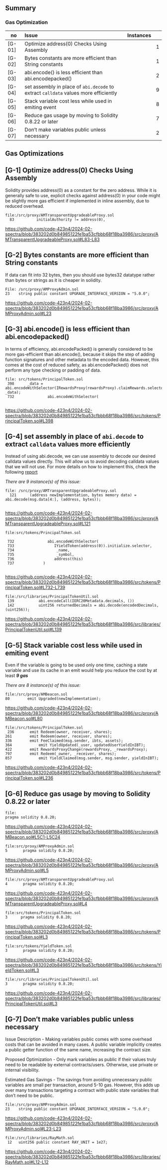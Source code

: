 ## Summary

### Gas Optimization

no |Issue |Instances||
|-|:-|:-:|:-:|
| [G-01] |Optimize address(0) Checks Using Assembly |  |1|--| 
| [G-02] |Bytes constants are more efficient than String constants |  |1|--| 
| [G-03] |abi.encode() is less efficient than  abi.encodepacked() |  |2|--| 
| [G-04] |set assembly in place of `abi.decode` to extract `calldata` values more efficiently |  |9|--| 
| [G-05] |Stack variable cost less while used in emiting event |  |8|--| 
| [G-06] |Reduce gas usage by moving to Solidity 0.8.22 or later |  |7|--| 
| [G-07] |Don’t make variables public unless necessary |  |2|--| 


## Gas Optimizations  

## [G-1] Optimize address(0) Checks Using Assembly
Solidity provides address(0) as a constant for the zero address. While it is generally safe to use, explicit checks against address(0) in your code might be slightly more gas efficient if implemented in inline assembly, due to reduced overhead.
```solidity
file:/src/proxy/AMTransparentUpgradeableProxy.sol
  83          initialAuthority != address(0),
```
https://github.com/code-423n4/2024-02-spectra/blob/383202d0b84985122fe1ba53cfbbb68f18ba3986/src/proxy/AMTransparentUpgradeableProxy.sol#L83-L83


## [G-2] Bytes constants are more efficient than String constants
If data can fit into 32 bytes, then you should use bytes32 datatype rather than bytes or strings as it is cheaper in solidity.


```solidity
File: /src/proxy/AMProxyAdmin.sol
23    string public constant UPGRADE_INTERFACE_VERSION = "5.0.0";
```

https://github.com/code-423n4/2024-02-spectra/blob/383202d0b84985122fe1ba53cfbbb68f18ba3986/src/proxy/AMProxyAdmin.sol#L23




## [G-3]  abi.encode() is less efficient than  abi.encodepacked()

In terms of efficiency, abi.encodePacked() is generally considered to be more gas-efficient than abi.encode(), because it skips the step of adding function signatures and other metadata to the encoded data. However, this comes at the cost of reduced safety, as abi.encodePacked() does not perform any type checking or padding of data.

```solidity
file: src/tokens/PrincipalToken.sol
 398      _data = abi.encodeWithSelector(IRewardsProxy(rewardsProxy).claimRewards.selector, _data);
 732               abi.encodeWithSelector(


```
https://github.com/code-423n4/2024-02-spectra/blob/383202d0b84985122fe1ba53cfbbb68f18ba3986/src/tokens/PrincipalToken.sol#L398



## [G-4] set assembly in place of `abi.decode` to extract `calldata` values more efficiently
Instead of using abi.decode, we can use assembly to decode our desired calldata values directly. This will allow us to avoid decoding calldata values that we will not use.
For more details on how to implement this, check the following [report](https://code4rena.com/reports/2023-05-juicebox#g-04-use-assembly-in-place-of-abidecode-to-extract-calldata-values-more-efficiently)

*There are 9 instance(s) of this issue:*

```solidity
file: /src/proxy/AMTransparentUpgradeableProxy.sol
  121      (address newImplementation, bytes memory data) = abi.decode(msg.data[4:], (address, bytes));


```
https://github.com/code-423n4/2024-02-spectra/blob/383202d0b84985122fe1ba53cfbbb68f18ba3986/src/proxy/AMTransparentUpgradeableProxy.sol#L121
```solidity
file:src/tokens/PrincipalToken.sol

 732               abi.encodeWithSelector(
 733                  IYieldToken(address(0)).initialize.selector,
 734                   _name,
 735                   _symbol,
 736                  address(this)
 737             )
        
```
https://github.com/code-423n4/2024-02-spectra/blob/383202d0b84985122fe1ba53cfbbb68f18ba3986/src/tokens/PrincipalToken.sol#L732-L739

```solidity
file:/src/libraries/PrincipalTokenUtil.sol
 139           abi.encodeCall(IERC20Metadata.decimals, ())
 142           uint256 returnedDecimals = abi.decode(encodedDecimals, (uint256));
```
https://github.com/code-423n4/2024-02-spectra/blob/383202d0b84985122fe1ba53cfbbb68f18ba3986/src/libraries/PrincipalTokenUtil.sol#L139
## [G-5] Stack variable cost less while used in emiting event
Even if the variable is going to be used only one time, caching a state variable and use its cache in an emit would help you reduce the cost by at least ***9 gas***

*There are 8 instance(s) of this issue:*

```solidity
file:/src/proxy/AMBeacon.sol
80        emit Upgraded(newImplementation);
```
https://github.com/code-423n4/2024-02-spectra/blob/383202d0b84985122fe1ba53cfbbb68f18ba3986/src/proxy/AMBeacon.sol#L80

```solidity
file:/src/tokens/PrincipalToken.sol
 236       emit Redeem(owner, receiver, shares);
261        emit Redeem(owner, receiver, shares);
336        emit FeeClaimed(msg.sender, ibts, assets);
364            emit YieldUpdated(_user, updatedUserYieldInIBT);
422        emit RewardsProxyChange(rewardsProxy, _rewardsProxy);
797        emit Redeem(_owner, _receiver, shares);
857            emit YieldClaimed(msg.sender, msg.sender, yieldInIBT);
```
https://github.com/code-423n4/2024-02-spectra/blob/383202d0b84985122fe1ba53cfbbb68f18ba3986/src/tokens/PrincipalToken.sol#L236




## [G-6] Reduce gas usage by moving to Solidity 0.8.22 or later


```solidity
file:
pragma solidity 0.8.20;
```
https://github.com/code-423n4/2024-02-spectra/blob/383202d0b84985122fe1ba53cfbbb68f18ba3986/src/proxy/AMBeacon.sol#L5C1-L5C24

```solidity
file:src/proxy/AMProxyAdmin.sol
5       pragma solidity 0.8.20;
```
https://github.com/code-423n4/2024-02-spectra/blob/383202d0b84985122fe1ba53cfbbb68f18ba3986/src/proxy/AMProxyAdmin.sol#L5
```solidity
file:/src/proxy/AMTransparentUpgradeableProxy.sol
4       pragma solidity 0.8.20;
```
https://github.com/code-423n4/2024-02-spectra/blob/383202d0b84985122fe1ba53cfbbb68f18ba3986/src/proxy/AMTransparentUpgradeableProxy.sol#L4

```solidity
file:src/tokens/PrincipalToken.sol
3      pragma solidity 0.8.20;
```
https://github.com/code-423n4/2024-02-spectra/blob/383202d0b84985122fe1ba53cfbbb68f18ba3986/src/tokens/PrincipalToken.sol#L3

```solidity
file:src/tokens/YieldToken.sol
3       pragma solidity 0.8.20;
```
https://github.com/code-423n4/2024-02-spectra/blob/383202d0b84985122fe1ba53cfbbb68f18ba3986/src/tokens/YieldToken.sol#L3
```solidity
file:/src/libraries/PrincipalTokenUtil.sol
3       pragma solidity 0.8.20;
```
https://github.com/code-423n4/2024-02-spectra/blob/383202d0b84985122fe1ba53cfbbb68f18ba3986/src/libraries/PrincipalTokenUtil.sol#L3

## [G-7] Don’t make variables public unless necessary
Issue Description - Making variables public comes with some overhead costs that can be avoided in many cases. A public variable implicitly creates a public getter function of the same name, increasing the contract size.

Proposed Optimization - Only mark variables as public if their values truly need to be readable by external contracts/users. Otherwise, use private or internal visibility.

Estimated Gas Savings - The savings from avoiding unnecessary public variables are small per transaction, around 5-10 gas. However, this adds up over many transactions targeting a contract with public state variables that don’t need to be public.
```solidity
file:/src/proxy/AMProxyAdmin.sol
23    string public constant UPGRADE_INTERFACE_VERSION = "5.0.0";

```
https://github.com/code-423n4/2024-02-spectra/blob/383202d0b84985122fe1ba53cfbbb68f18ba3986/src/proxy/AMProxyAdmin.sol#L23-L23
```solidity
file:/src/libraries/RayMath.sol
 12   uint256 public constant RAY_UNIT = 1e27;
```
https://github.com/code-423n4/2024-02-spectra/blob/383202d0b84985122fe1ba53cfbbb68f18ba3986/src/libraries/RayMath.sol#L12-L12

